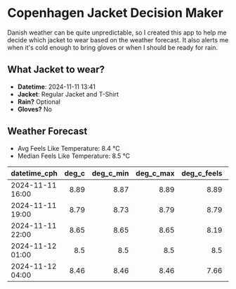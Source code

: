 
# Copenhagen Jacket Decision Maker

Danish weather can be quite unpredictable, so I created this app to help me decide which jacket to wear based on the weather forecast. 
It also alerts me when it's cold enough to bring gloves or when I should be ready for rain.

## What Jacket to wear?

- **Datetime**: 2024-11-11 13:41
- **Jacket**: Regular Jacket and T-Shirt
- **Rain?** Optional
- **Gloves?** No

## Weather Forecast
- Avg Feels Like Temperature: 8.4 °C
- Median Feels Like Temperature: 8.5 °C

| datetime_cph     |   deg_c |   deg_c_min |   deg_c_max |   deg_c_feels | weather   | wind   | rain   |
|:-----------------|--------:|------------:|------------:|--------------:|:----------|:-------|:-------|
| 2024-11-11 16:00 |    8.89 |        8.87 |        8.89 |          8.89 | Clouds    | Low    | None   |
| 2024-11-11 19:00 |    8.79 |        8.73 |        8.79 |          8.79 | Clouds    | Low    | None   |
| 2024-11-11 22:00 |    8.65 |        8.65 |        8.65 |          8.19 | Clouds    | Low    | None   |
| 2024-11-12 01:00 |    8.5  |        8.5  |        8.5  |          8.5  | Rain      | Low    | Low    |
| 2024-11-12 04:00 |    8.46 |        8.46 |        8.46 |          7.66 | Rain      | Low    | Low    |
        